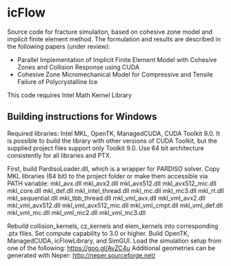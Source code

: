# icFlow
Source code for fracture simulaiton, based on cohesive zone model and implicit finite element method. The formulation and results are described in the following papers (under review):
* Parallel Implementation of Implicit Finite Element Model with Cohesive Zones and Collision Response using CUDA
* Cohesive Zone Micromechanical Model for Compressive and Tensile Failure of Polycrystalline Ice

This code requires Intel Math Kernel Library

## Building instructions for Windows

Required libraries: Intel MKL, OpenTK, ManagedCUDA, CUDA Toolkit 9.0. It is possible to build the library with other versions of CUDA Toolkit, but the supplied project files support only Toolkit 9.0. Use 64 bit architecture consistently for all libraries and PTX.

First, build PardisoLoader.dll, which is a wrapper for PARDISO solver.
Copy MKL libraries (64 bit) to the project folder or make them accessible via PATH variable:
mkl_avx.dll
mkl_avx2.dll
mkl_avx512.dll
mkl_avx512_mic.dll
mkl_core.dll
mkl_def.dll
mkl_intel_thread.dll
mkl_mc.dll
mkl_mc3.dll
mkl_rt.dll
mkl_sequential.dll
mkl_tbb_thread.dll
mkl_vml_avx.dll
mkl_vml_avx2.dll
mkl_vml_avx512.dll
mkl_vml_avx512_mic.dll
mkl_vml_cmpt.dll
mkl_vml_def.dll
mkl_vml_mc.dll
mkl_vml_mc2.dll
mkl_vml_mc3.dll

Rebuild collision_kernels, cz_kernels and elem_kernels into corresponding .ptx files. Set compute capability to 3.0 or higher. Build OpenTK, ManagedCUDA, icFlowLibrary, and SimGUI. Load the simulation setup from one of the following:
https://goo.gl/AvZC4u
Additional geometries can be generated with Neper: http://neper.sourceforge.net/
